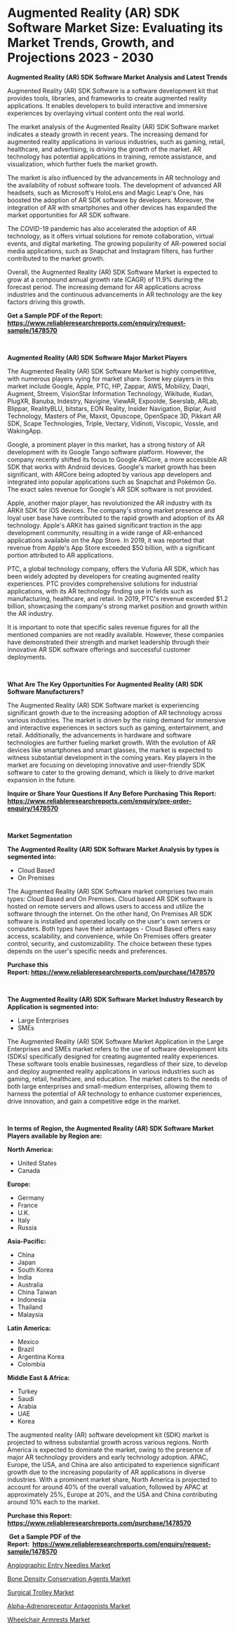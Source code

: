 <p><h1>Augmented Reality (AR) SDK Software Market Size: Evaluating its Market Trends, Growth, and Projections 2023 - 2030</h1></p><p><strong>Augmented Reality (AR) SDK Software Market Analysis and Latest Trends</strong></p>
<p><p>Augmented Reality (AR) SDK Software is a software development kit that provides tools, libraries, and frameworks to create augmented reality applications. It enables developers to build interactive and immersive experiences by overlaying virtual content onto the real world.</p><p>The market analysis of the Augmented Reality (AR) SDK Software market indicates a steady growth in recent years. The increasing demand for augmented reality applications in various industries, such as gaming, retail, healthcare, and advertising, is driving the growth of the market. AR technology has potential applications in training, remote assistance, and visualization, which further fuels the market growth.</p><p>The market is also influenced by the advancements in AR technology and the availability of robust software tools. The development of advanced AR headsets, such as Microsoft's HoloLens and Magic Leap's One, has boosted the adoption of AR SDK software by developers. Moreover, the integration of AR with smartphones and other devices has expanded the market opportunities for AR SDK software.</p><p>The COVID-19 pandemic has also accelerated the adoption of AR technology, as it offers virtual solutions for remote collaboration, virtual events, and digital marketing. The growing popularity of AR-powered social media applications, such as Snapchat and Instagram filters, has further contributed to the market growth.</p><p>Overall, the Augmented Reality (AR) SDK Software Market is expected to grow at a compound annual growth rate (CAGR) of 11.9% during the forecast period. The increasing demand for AR applications across industries and the continuous advancements in AR technology are the key factors driving this growth.</p></p>
<p><strong>Get a Sample PDF of the Report:&nbsp; <a href="https://www.reliableresearchreports.com/enquiry/request-sample/1478570">https://www.reliableresearchreports.com/enquiry/request-sample/1478570</a></strong></p>
<p>&nbsp;</p>
<p><strong>Augmented Reality (AR) SDK Software Major Market Players</strong></p>
<p><p>The Augmented Reality (AR) SDK Software Market is highly competitive, with numerous players vying for market share. Some key players in this market include Google, Apple, PTC, HP, Zappar, AWS, Mobilizy, Daqri, Augment, Streem, VisionStar Information Technology, Wikitude, Kudan, PlugXR, Banuba, Indestry, Navigine, ViewAR, Expoolde, Seerslab, ARLab, Blippar, RealityBLU, bitstars, EON Reality, Insider Navigation, Biplar, Avid Technology, Masters of Pie, Maxst, Opuscope, OpenSpace 3D, Pikkart AR SDK, Scape Technologies, Triple, Vectary, Vidinoti, Viscopic, Vossle, and WakingApp.</p><p>Google, a prominent player in this market, has a strong history of AR development with its Google Tango software platform. However, the company recently shifted its focus to Google ARCore, a more accessible AR SDK that works with Android devices. Google's market growth has been significant, with ARCore being adopted by various app developers and integrated into popular applications such as Snapchat and Pokémon Go. The exact sales revenue for Google's AR SDK software is not provided.</p><p>Apple, another major player, has revolutionized the AR industry with its ARKit SDK for iOS devices. The company's strong market presence and loyal user base have contributed to the rapid growth and adoption of its AR technology. Apple's ARKit has gained significant traction in the app development community, resulting in a wide range of AR-enhanced applications available on the App Store. In 2019, it was reported that revenue from Apple's App Store exceeded $50 billion, with a significant portion attributed to AR applications.</p><p>PTC, a global technology company, offers the Vuforia AR SDK, which has been widely adopted by developers for creating augmented reality experiences. PTC provides comprehensive solutions for industrial applications, with its AR technology finding use in fields such as manufacturing, healthcare, and retail. In 2019, PTC's revenue exceeded $1.2 billion, showcasing the company's strong market position and growth within the AR industry.</p><p>It is important to note that specific sales revenue figures for all the mentioned companies are not readily available. However, these companies have demonstrated their strength and market leadership through their innovative AR SDK software offerings and successful customer deployments.</p></p>
<p>&nbsp;</p>
<p><strong>What Are The Key Opportunities For Augmented Reality (AR) SDK Software Manufacturers?</strong></p>
<p><p>The Augmented Reality (AR) SDK Software market is experiencing significant growth due to the increasing adoption of AR technology across various industries. The market is driven by the rising demand for immersive and interactive experiences in sectors such as gaming, entertainment, and retail. Additionally, the advancements in hardware and software technologies are further fueling market growth. With the evolution of AR devices like smartphones and smart glasses, the market is expected to witness substantial development in the coming years. Key players in the market are focusing on developing innovative and user-friendly SDK software to cater to the growing demand, which is likely to drive market expansion in the future.</p></p>
<p><strong>Inquire or Share Your Questions If Any Before Purchasing This Report: <a href="https://www.reliableresearchreports.com/enquiry/pre-order-enquiry/1478570">https://www.reliableresearchreports.com/enquiry/pre-order-enquiry/1478570</a></strong></p>
<p>&nbsp;</p>
<p><strong>Market Segmentation</strong></p>
<p><strong>The Augmented Reality (AR) SDK Software Market Analysis by types is segmented into:</strong></p>
<p><ul><li>Cloud Based</li><li>On Premises</li></ul></p>
<p><p>The Augmented Reality (AR) SDK Software market comprises two main types: Cloud Based and On Premises. Cloud based AR SDK software is hosted on remote servers and allows users to access and utilize the software through the internet. On the other hand, On Premises AR SDK software is installed and operated locally on the user's own servers or computers. Both types have their advantages - Cloud Based offers easy access, scalability, and convenience, while On Premises offers greater control, security, and customizability. The choice between these types depends on the user's specific needs and preferences.</p></p>
<p><strong>Purchase this Report:&nbsp;<a href="https://www.reliableresearchreports.com/purchase/1478570">https://www.reliableresearchreports.com/purchase/1478570</a></strong></p>
<p>&nbsp;</p>
<p><strong>The Augmented Reality (AR) SDK Software Market Industry Research by Application is segmented into:</strong></p>
<p><ul><li>Large Enterprises</li><li>SMEs</li></ul></p>
<p><p>The Augmented Reality (AR) SDK Software Market Application in the Large Enterprises and SMEs market refers to the use of software development kits (SDKs) specifically designed for creating augmented reality experiences. These software tools enable businesses, regardless of their size, to develop and deploy augmented reality applications in various industries such as gaming, retail, healthcare, and education. The market caters to the needs of both large enterprises and small-medium enterprises, allowing them to harness the potential of AR technology to enhance customer experiences, drive innovation, and gain a competitive edge in the market.</p></p>
<p>&nbsp;</p>
<p><strong>In terms of Region, the Augmented Reality (AR) SDK Software Market Players available by Region are:</strong></p>
<p>
    <p> <strong> North America: </strong>
        <ul>
            <li>United States</li>
            <li>Canada</li>
        </ul>
        </p> 
    <p> <strong> Europe: </strong>
        <ul>
            <li>Germany</li>
            <li>France</li>
            <li>U.K.</li>
            <li>Italy</li>
            <li>Russia</li>
        </ul>
        </p> 
    <p> <strong> Asia-Pacific: </strong>
        <ul>
            <li>China</li>
            <li>Japan</li>
            <li>South Korea</li>
            <li>India</li>
            <li>Australia</li>
            <li>China Taiwan</li>
            <li>Indonesia</li>
            <li>Thailand</li>
            <li>Malaysia</li>
        </ul>
        </p> 
    <p> <strong> Latin America: </strong>
        <ul>
            <li>Mexico</li>
            <li>Brazil</li>
            <li>Argentina Korea</li>
            <li>Colombia</li>
        </ul>
        </p> 
    <p> <strong> Middle East & Africa: </strong>
        <ul>
            <li>Turkey</li>
            <li>Saudi</li>
            <li>Arabia</li>
            <li>UAE</li>
            <li>Korea</li>
        </ul>
    </p>
    </p>
<p><p>The augmented reality (AR) software development kit (SDK) market is projected to witness substantial growth across various regions. North America is expected to dominate the market, owing to the presence of major AR technology providers and early technology adoption. APAC, Europe, the USA, and China are also anticipated to experience significant growth due to the increasing popularity of AR applications in diverse industries. With a prominent market share, North America is projected to account for around 40% of the overall valuation, followed by APAC at approximately 25%, Europe at 20%, and the USA and China contributing around 10% each to the market.</p></p>
<p><strong>Purchase this Report: <a href="https://www.reliableresearchreports.com/purchase/1478570">https://www.reliableresearchreports.com/purchase/1478570</a></strong></p>
<p>&nbsp;<strong>Get a Sample PDF of the Report:&nbsp;&nbsp;<a href="https://www.reliableresearchreports.com/enquiry/request-sample/1478570">https://www.reliableresearchreports.com/enquiry/request-sample/1478570</a></strong></p>
<p><strong></strong></p>
<p><p><a href="https://www.linkedin.com/pulse/angiographic-entry-needles-market-research-report-provides/">Angiographic Entry Needles Market</a></p><p><a href="https://www.linkedin.com/pulse/bone-density-conservation-agents-market-size-share-amp-trends/">Bone Density Conservation Agents Market</a></p><p><a href="https://medium.com/@stand.tough.park/surgical-trolley-market-size-cagr-trends-2024-2030-ee6deb59bb6d">Surgical Trolley Market</a></p><p><a href="https://www.linkedin.com/pulse/decoding-alpha-adrenoreceptor-antagonists-market-deep-dive/">Alpha-Adrenoreceptor Antagonists Market</a></p><p><a href="https://medium.com/@press.bell.sigh/wheelchair-armrests-market-size-cagr-trends-2024-2030-bcfa7a593d7b">Wheelchair Armrests Market</a></p></p>